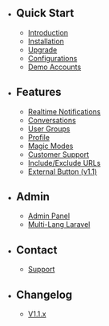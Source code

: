 - ## Quick Start
    - [Introduction](/{{route}}/{{version}}/introduction)
    - [Installation](/{{route}}/{{version}}/installation)
    - [Upgrade](/{{route}}/{{version}}/upgrade)
    - [Configurations](/{{route}}/{{version}}/configurations)
    - [Demo Accounts](/{{route}}/{{version}}/demo-accounts)

- ## Features
    - [Realtime Notifications](/{{route}}/{{version}}/features/realtime-notifications)
    - [Conversations](/{{route}}/{{version}}/features/conversations)
    - [User Groups](/{{route}}/{{version}}/features/user-groups)
    - [Profile](/{{route}}/{{version}}/features/profile)
    - [Magic Modes](/{{route}}/{{version}}/features/magic-modes)
    - [Customer Support](/{{route}}/{{version}}/features/customer-support)
    - [Include/Exclude URLs](/{{route}}/{{version}}/features/include-exclude-urls)
    - [External Button (v1.1)](/{{route}}/{{version}}/features/external-button)

- ## Admin
    - [Admin Panel](/{{route}}/{{version}}/admin/admin-panel)
    - [Multi-Lang Laravel](/{{route}}/{{version}}/admin/multi-language)
    

- ## Contact
    - [Support](/{{route}}/{{version}}/contact/support)
    
        
- ## Changelog
    - [V1.1.x](/{{route}}/{{version}}/changelog/V1.1.x)

